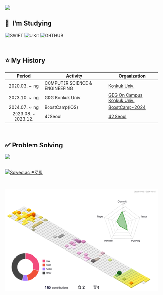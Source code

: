 
<img src="https://capsule-render.vercel.app/api?type=waving&color=auto&height=200&section=header&text=Seong-Geun🐥&fontSize=90" />


<h2> 🚀 &nbsp;I'm Studying</h2>
<p align="left">
 <img src="https://img.shields.io/badge/Swift-FA7343?style=for-the-badge&logo=swift&logoColor=white" alt="SWIFT" height="30"/>
 <img src="https://img.shields.io/badge/UIkit-2396F3?style=for-the-badge&logo=UIkit&logoColor=white" alt="UIKit" height="30"/>
 <img src="https://img.shields.io/badge/GitHub-100000?style=for-the-badge&logo=github&logoColor=white" alt="GHTHUB" height="30"/>
</p>

<br>

## ⭐️ My History
|Period|Activity|Organization|
|:-:|---|---|
|2020.03. ~ ing|COMPUTER SCIENCE & ENGINEERING|[Konkuk Univ.]([http://imc.sejong.ac.kr/](https://cse.konkuk.ac.kr/cse/9948/subview.do))|
|2023.10. ~ ing|GDG Konkuk Univ|[GDG On Campus Konkuk Univ.](https://github.com/gdsc-konkuk)|
|2024.07. ~ ing|BoostCamp(iOS)|[BoostCamp-2024](https://boostcamp.connect.or.kr/)|
|2023.08. ~ 2023.12.|42Seoul|[42 Seoul](https://42seoul.kr/seoul42/main/view)
<br>


<div align=left><h2>✅ Problem Solving</h2>
   <img src="https://github-readme-stats.vercel.app/api/top-langs/?username=ParkSeongGeun&layout=compact"><br><br>

[![Solved.ac
프로필](http://mazassumnida.wtf/api/generate_badge?boj=phd0801)](https://solved.ac/phd0801)

<br>

![](./profile-3d-contrib/profile-season-animate.svg)
